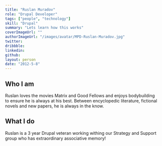 ```yaml
---
title: "Ruslan Muradov"
role: "Drupal Developer"
tags: ["people", "technology"]
skill: "Drupal"
summary: "Lets learn how this works"
coverImageUrl: ""
authorImageUrl: "/images/avatar/MPD-Ruslan-Muradov.jpg"
twitter:
dribbble:
linkedin:
github:
layout: person
date: "2012-5-8"
---
```


## Who I am

Ruslan loves the movies Matrix and Good Fellows and enjoys bodybuilding to ensure he is always at his best. Between encyclopedic literature, fictional novels and new papers, he is always in the know. 

## What I do

Ruslan is a 3 year Drupal veteran working withing our Strategy and Support group who has extraordinary associative memory! 